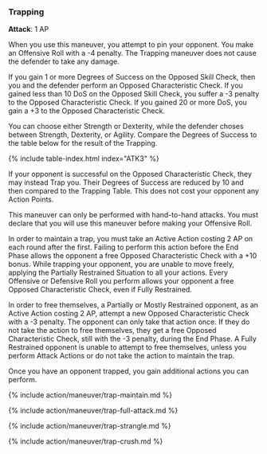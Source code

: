 
### Trapping
**Attack**: 1 AP

When you use this maneuver, you attempt to pin your opponent. You make an Offensive Roll with a -4 penalty. The Trapping maneuver does not cause the defender to take any damage.

If you gain 1 or more Degrees of Success on the Opposed Skill Check, then you and the defender perform an Opposed Characteristic Check. If you gained less than 10 DoS on the Opposed Skill Check, you suffer a -3 penalty to the Opposed Characteristic Check. If you gained 20 or more DoS, you gain a +3 to the Opposed Characteristic Check. 

You can choose either Strength or Dexterity, while the defender choses between Strength, Dexterity, or Agility. Compare the Degrees of Success to the table below for the result of the Trapping.

{% include table-index.html index="ATK3" %}

If your opponent is successful on the Opposed Characteristic Check, they may instead Trap you. Their Degrees of Success are reduced by 10 and then compared to the Trapping Table. This does not cost your opponent any Action Points.

This maneuver can only be performed with hand-to-hand attacks. You must declare that you will use this maneuver before making your Offensive Roll.

In order to maintain a trap, you must take an Active Action costing 2 AP on each round after the first. Failing to perform this action before the End Phase allows the opponent a free Opposed Characteristic Check with a +10 bonus. While trapping your opponent, you are unable to move freely, applying the Partially Restrained Situation to all your actions. Every Offensive or Defensive Roll you perform allows your opponent a free Opposed Characteristic Check, even if Fully Restrained. 

In order to free themselves, a Partially or Mostly Restrained opponent, as an Active Action costing 2 AP, attempt a new Opposed Characteristic Check with a -3 penalty. The opponent can only take that action once. If they do not take the action to free themselves, they get a free Opposed Characteristic Check, still with the -3 penalty, during the End Phase. A Fully Restrained opponent is unable to attempt to free themselves, unless you perform Attack Actions or do not take the action to maintain the trap.

Once you have an opponent trapped, you gain additional actions you can perform.

{% include action/maneuver/trap-maintain.md %}

{% include action/maneuver/trap-full-attack.md %}

{% include action/maneuver/trap-strangle.md %}

{% include action/maneuver/trap-crush.md %}